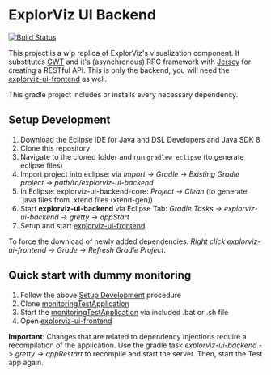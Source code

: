 # ExplorViz UI Backend
<a href="https://travis-ci.org/ExplorViz/explorviz-ui-backend"><img src="https://travis-ci.org/ExplorViz/explorviz-ui-backend.svg?branch=master" alt="Build Status"></a>


This project is a wip replica of ExplorViz's visualization component. It substitutes [GWT](http://www.gwtproject.org/) and it's (asynchronous) RPC framework with [Jersey](https://jersey.java.net/) for creating a RESTful API. This is only the backend, you will need the [explorviz-ui-frontend](https://github.com/ExplorViz/explorviz-ui-frontend) as well.

This gradle project includes or installs every necessary dependency.

## Setup Development
1. Download the Eclipse IDE for Java and DSL Developers and Java SDK 8
2. Clone this repository
3. Navigate to the cloned folder and run `gradlew eclipse` (to generate eclipse files)
4. Import project into eclipse: via *Import -> Gradle -> Existing Gradle project -> path/to/explorviz-ui-backend*
5. In Eclipse: explorviz-ui-backend-core: *Project -> Clean* (to generate .java files from .xtend files (xtend-gen))
6. Start **explorviz-ui-backend** via Eclipse Tab: *Gradle Tasks -> explorviz-ui-backend -> gretty -> appStart*
7. Setup and start [explorviz-ui-frontend](https://github.com/ExplorViz/explorviz-ui-frontend)

To force the download of newly added dependencies: *Right click explorviz-ui-frontend -> Grade -> Refresh Gradle Project*. 

## Quick start with dummy monitoring

1. Follow the above [Setup Development](#setup-development) procedure
2. Clone [monitoringTestApplication](https://github.com/ExplorViz/monitoringTestApplication)
3. Start the [monitoringTestApplication](https://github.com/ExplorViz/monitoringTestApplication) via included .bat or .sh file
4. Open [explorviz-ui-frontend](https://github.com/ExplorViz/explorviz-ui-frontend)

**Important**: Changes that are related to dependency injections require a recompilation of the application. Use the gradle task *explorviz-ui-backend -> gretty -> appRestart* to recompile and start the server. Then, start the Test app again.
